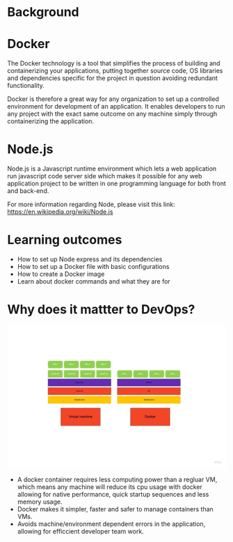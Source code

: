 # Background

# Docker

The Docker technology is a tool that simplifies the process of building and containerizing your applications, putting together source code, OS libraries and dependencies specific for the project in question avoiding redundant functionality.

Docker is therefore a great way for any organization to set up a controlled environment for development of an application. It enables developers to run any project with the exact same outcome on any machine simply through containerizing the application.

# Node.js

Node.js is a Javascript runtime environment which lets a web application run javascript code server side which makes it possible for any web application project to be written in one programming language for both front and back-end.

For more information regarding Node, please visit this link:
https://en.wikipedia.org/wiki/Node.js

# Learning outcomes

- How to set up Node express and its dependencies
- How to set up a Docker file with basic configurations
- How to create a Docker image
- Learn about docker commands and what they are for

# Why does it mattter to DevOps?

![docker](./assets/docker.png)

- A docker container requires less computing power than a regluar VM, which means any machine will reduce its cpu usage with docker allowing for native performance, quick startup sequences and less memory usage.
- Docker makes it simpler, faster and safer to manage containers than VMs.
- Avoids machine/environment dependent errors in the application, allowing for efficcient developer team work.

